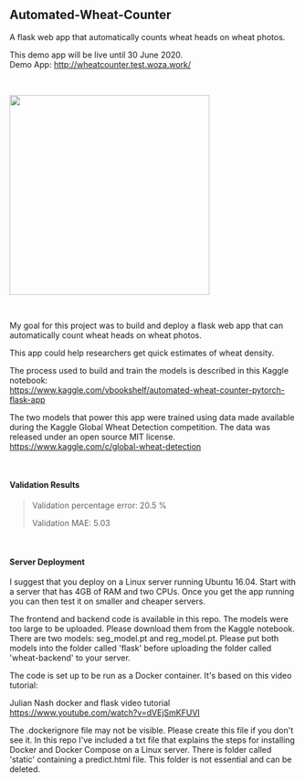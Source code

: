 ## Automated-Wheat-Counter
A flask web app that automatically counts wheat heads on wheat photos.


This demo app will be live until 30 June 2020.<br>
Demo App: http://wheatcounter.test.woza.work/

<br>

<img src="http://wheatcounter.test.woza.work/assets/app_pic7.png" width="350"></img>

<br>

My goal for this project was to build and deploy a flask web app that can automatically count wheat heads on wheat photos.

This app could help researchers get quick estimates of wheat density.


The process used to build and train the models is described in this Kaggle notebook:<br>
https://www.kaggle.com/vbookshelf/automated-wheat-counter-pytorch-flask-app



The two models that power this app were trained using data made available during the Kaggle Global Wheat Detection competition. The data was released under an open source MIT license.<br>
https://www.kaggle.com/c/global-wheat-detection

<br>


#### Validation Results

> Validation percentage error: 20.5 %
>
> Validation MAE: 5.03

<br>


#### Server Deployment

I suggest that you deploy on a Linux server running Ubuntu 16.04. Start with a server that has 4GB of RAM and two CPUs. Once you get the app running you can then test it on smaller and cheaper servers.

The frontend and backend code is available in this repo. The models were too large to be uploaded. Please download them from the Kaggle notebook. There are two models: seg_model.pt and reg_model.pt. Please put both models into the folder called 'flask' before uploading the folder called 'wheat-backend' to your server.



The code is set up to be run as a Docker container. It's based on this video tutorial:

Julian Nash docker and flask video tutorial<br>
https://www.youtube.com/watch?v=dVEjSmKFUVI


The .dockerignore file may not be visible. Please create this file if you don't see it. In this repo I've included a txt file that explains the steps for installing Docker and Docker Compose on a Linux server. There is folder called 'static' containing a predict.html file. This folder is not essential and can be deleted. 
